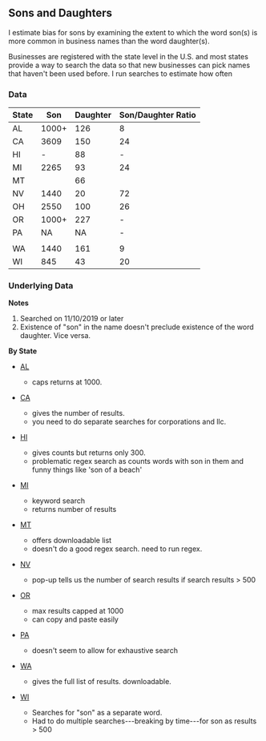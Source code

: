 ## Sons and Daughters

I estimate bias for sons by examining the extent to which the word son(s) is more common in business names than the word daughter(s). 

Businesses are registered with the state level in the U.S. and most states provide a way to search the data so that new businesses can pick names that haven't been used before. I run searches to estimate how often 

### Data

| State | Son    | Daughter| Son/Daughter Ratio |
|-------|--------|---------|--------------------|
|  AL   |  1000+ |  126    |        8           |
|  CA   |  3609  |  150    |        24          |
|  HI   |   -    |  88     |        -           |
|  MI   |  2265  |  93     |        24          |
|  MT   |        |  66     |                    |
|  NV   |  1440  |  20     |        72          |
|  OH   |  2550  |  100    |        26          |
|  OR   |  1000+ |  227    |        -           |
|  PA   |   NA   |  NA     |        -           |
|       |        |         |                    |
|  WA   |  1440  |  161    |        9           |
|  WI   |  845   |  43     |        20          |



### Underlying Data

**Notes**
1. Searched on 11/10/2019 or later
2. Existence of "son" in the name doesn't preclude existence of the word daughter. Vice versa. 

**By State**

* [AL](https://www.sos.alabama.gov/government-records/business-entity-records)
    - caps returns at 1000.

* [CA](https://businesssearch.sos.ca.gov/)
    - gives the number of results. 
    - you need to do separate searches for corporations and llc. 

* [HI](https://hbe.ehawaii.gov/documents/search.html)
    - gives counts but returns only 300. 
    - problematic regex search as counts words with son in them and funny things like 'son of a beach'

* [MI](https://cofs.lara.state.mi.us/SearchApi/Search/Search)
    - keyword search
    - returns number of results

* [MT](https://sosmt.gov/business/)
    - offers downloadable list
    - doesn't do a good regex search. need to run regex.

* [NV](https://esos.nv.gov/EntitySearch/OnlineEntitySearch)
    - pop-up tells us the number of search results if search results > 500

* [OR](http://egov.sos.state.or.us/br/pkg_web_name_srch_inq.login)
    - max results capped at 1000
    - can copy and paste easily

* [PA](https://www.corporations.pa.gov/Search/corpsearch) 
    - doesn't seem to allow for exhaustive search

* [WA](https://ccfs.sos.wa.gov/#/)
    - gives the full list of results. downloadable.

* [WI](https://www.wdfi.org/apps/CorpSearch/Advanced.aspx?type=Simple&q=son)
    - Searches for "son" as a separate word.
    - Had to do multiple searches---breaking by time---for son as results > 500

